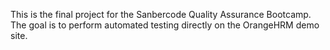 This is the final project for the Sanbercode Quality Assurance Bootcamp. The goal is to perform automated testing directly on the OrangeHRM demo site.
